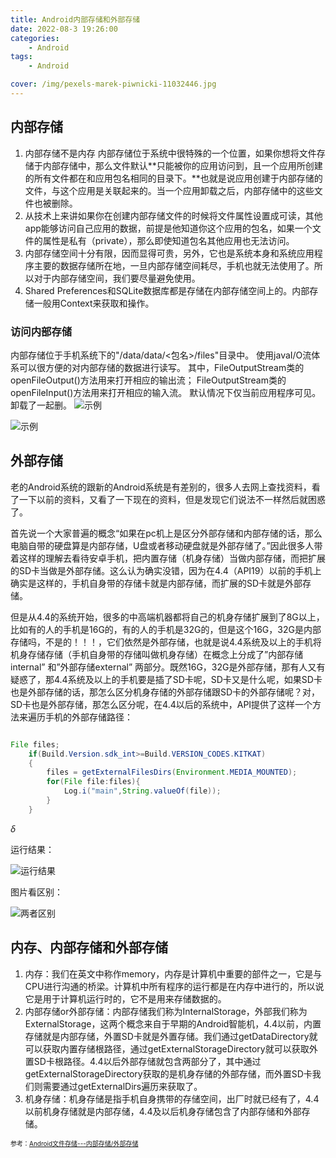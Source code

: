 ```yaml
---
title: Android内部存储和外部存储
date: 2022-08-3 19:26:00
categories:
	- Android
tags:
	- Android

cover: /img/pexels-marek-piwnicki-11032446.jpg
---
```


## 内部存储

1. 内部存储不是内存
   内部存储位于系统中很特殊的一个位置，如果你想将文件存储于内部存储中，那么文件默认**只能被你的应用访问到，且一个应用所创建的所有文件都在和应用包名相同的目录下。**也就是说应用创建于内部存储的文件，与这个应用是关联起来的。当一个应用卸载之后，内部存储中的这些文件也被删除。
2. 从技术上来讲如果你在创建内部存储文件的时候将文件属性设置成可读，其他app能够访问自己应用的数据，前提是他知道你这个应用的包名，如果一个文件的属性是私有（private），那么即使知道包名其他应用也无法访问。
3. 内部存储空间十分有限，因而显得可贵，另外，它也是系统本身和系统应用程序主要的数据存储所在地，一旦内部存储空间耗尽，手机也就无法使用了。所以对于内部存储空间，我们要尽量避免使用。
4. Shared Preferences和SQLite数据库都是存储在内部存储空间上的。内部存储一般用Context来获取和操作。

### 访问内部存储

内部存储位于手机系统下的"/data/data/<包名>/files"目录中。
使用javaI/O流体系可以很方便的对内部存储的数据进行读写。
其中，FileOutputStream类的openFileOutput()方法用来打开相应的输出流；
FileOutputStream类的openFileInput()方法用来打开相应的输入流。
默认情况下仅当前应用程序可见。卸载了一起删。
![示例](https://api2.mubu.com/v3/document_image/57676964-b07d-4723-85c4-3016e254ccc1-16175743.jpg)

![示例](https://api2.mubu.com/v3/document_image/c04123c8-57e6-417b-a9fa-db985f1ea175-16175743.jpg)

## 外部存储

老的Android系统的跟新的Android系统是有差别的，很多人去网上查找资料，看了一下以前的资料，又看了一下现在的资料，但是发现它们说法不一样然后就困惑了。

首先说一个大家普遍的概念“如果在pc机上是区分外部存储和内部存储的话，那么电脑自带的硬盘算是内部存储，U盘或者移动硬盘就是外部存储了。”因此很多人带着这样的理解去看待安卓手机，把内置存储（机身存储）当做内部存储，而把扩展的SD卡当做是外部存储。这么认为确实没错，因为在4.4（API19）以前的手机上确实是这样的，手机自身带的存储卡就是内部存储，而扩展的SD卡就是外部存储。

但是从4.4的系统开始，很多的中高端机器都将自己的机身存储扩展到了8G以上，比如有的人的手机是16G的，有的人的手机是32G的，但是这个16G，32G是内部存储吗，不是的！！！，它们依然是外部存储，也就是说4.4系统及以上的手机将机身存储存储（手机自身带的存储叫做机身存储）在概念上分成了”内部存储internal” 和”外部存储external” 两部分。既然16G，32G是外部存储，那有人又有疑惑了，那4.4系统及以上的手机要是插了SD卡呢，SD卡又是什么呢，如果SD卡也是外部存储的话，那怎么区分机身存储的外部存储跟SD卡的外部存储呢？对，SD卡也是外部存储，那怎么区分呢，在4.4以后的系统中，API提供了这样一个方法来遍历手机的外部存储路径：

```java

File files;
	if(Build.Version.sdk_int>=Build.VERSION_CODES.KITKAT)
	{
		files = getExternalFilesDirs(Environment.MEDIA_MOUNTED);
		for(File file:files){
			Log.i("main",String.valueOf(file));
		}
	}

```

$\delta$

运行结果：

![运行结果](https://api2.mubu.com/v3/document_image/ceda83d6-8d67-4a76-8dfd-f5c83bdce5cb-16175743.jpg)

图片看区别：

![两者区别](https://api2.mubu.com/v3/document_image/4084bea6-6c8a-4487-b059-e07e248a35ac-16175743.jpg)

## 内存、内部存储和外部存储

1. 内存：我们在英文中称作memory，内存是计算机中重要的部件之一，它是与CPU进行沟通的桥梁。计算机中所有程序的运行都是在内存中进行的，所以说它是用于计算机运行时的，它不是用来存储数据的。
2. 内部存储or外部存储：内部存储我们称为InternalStorage，外部我们称为ExternalStorage，这两个概念来自于早期的Android智能机，4.4以前，内置存储就是内部存储，外置SD卡就是外置存储。我们通过getDataDirectory就可以获取内置存储根路径，通过getExternalStorageDirectory就可以获取外置SD卡根路径。4.4以后外部存储就包含两部分了，其中通过getExternalStorageDirectory获取的是机身存储的外部存储，而外置SD卡我们则需要通过getExternalDirs遍历来获取了。
3. 机身存储：机身存储是指手机自身携带的存储空间，出厂时就已经有了，4.4以前机身存储就是内部存储，4.4及以后机身存储包含了内部存储和外部存储。

<font size=1>参考：[Android文件存储---内部存储/外部存储](https://blog.csdn.net/weixin_45882303/article/details/121915887)</font>